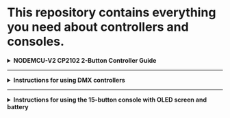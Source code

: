 # This repository contains everything you need about controllers and consoles.

<details>
<summary><strong>NODEMCU-V2 CP2102 2-Button Controller Guide</strong></summary>

This instruction provides essential instructions for using the **NODEMCU-V2 CP2102** controller with two-button effect switching. It covers SD card use, file formatting, connections, and button behavior.
It includes how to manage the Micro SD card, connect the controller, use control buttons, and update files.

---

## 1. System Description

The control system includes the following components:

* **NODEMCU-V2 CP2102 controller**
* **Micro SD memory card**
* **Connectors** (type and quantity may vary depending on product)
* **Two physical control buttons** for switching lighting or visual effects
  
<em>Micro SD card</em>
![Box](images/MicroSDcard.jpg)

<em>An example of a connector from the possible</em>
![Box](images/Control_buttons.jpg)

<em>Control buttons</em>
![Box](images/connector.jpg)

---

## 2. Micro SD Card: Usage Instructions

### ➤ Inserting and Removing the Micro SD Card

To **remove** the card:

1. Gently **press the card inward** until you hear a click.
2. The card will partially eject and can be removed.

To **insert** the card:

1. Ensure the card is properly aligned.
2. Push it into the slot until it clicks into place.

> **Important:** Always handle the SD card gently. Insert/remove only when the controller is powered off.

<em>Inserting/Removing the Card</em>

![Box](images/Inserting_Removing.png)

---

### ➤ Accessing and Updating Files on the SD Card

After removing the card from the controller:

1. Insert it into a **card reader adapter**.
2. Connect the adapter to your **PC or laptop**.
3. The SD card will contain several important files.

![Box](images/insert_card.png)

![Box](images/micro.png)

####  Typical Files Found on the SD Card

* **Effect files:**  
  `S1.txt`, `S23.txt`, etc.  
  >  These must start with **"S"** — this is a required format for the controller to recognize them.

* **Configuration file:**  
  `config.txt`  
  > Used to set parameters like **brightness**, speed, etc.

* **Log file:**  
  `log.txt`  
  > Automatically created each time the controller starts.  
  This confirms that the controller is functioning correctly.

Example for adjusting brightness:
 1. Open config.txt and locate the line: led.brightness = XX%.
 2. Change XX% to your desired value (e.g., 100% for maximum brightness).
    
 Note: Higher brightness shortens the operational duration


### ➤ File Updates

To update or replace the effect or configuration files:

1. **Copy** the downloaded or updated `.txt` files to the SD card.
2. After copying, **safely eject** the SD card adapter from your PC or laptop.
3. **Remove** the SD card from the adapter.
4. **Insert** the card back into the controller until it clicks securely.

> This ensures that all file changes are saved correctly and the controller can read them on startup.

![Box](images/screen.png)

![Box](images/plug_in.jpg)

## 3. Connecting the Controller to the Device

Connect the controller's connectors to the corresponding connectors on the device. Make sure the plug type and pin count match exactly to avoid malfunction.

Supported connector types include:

* **JST SM 3-pin**
* **JST SM 4-pin**
* **GX 16 – 10-pin**
* **GX 16 – 8-pin**

### Connector Reference Images

<em>JST SM 3-pin</em>

![Box](images/JST_SM_3_pin.jpg)

<em>JST SM 4-pin</em>

![Box](images/JST_SM_4_pin.jpg)

<em>GX 16 – 8-pin</em>

![Box](images/GX_16_8_pin.jpg)

>  Ensure all connectors are **securely inserted** to prevent intermittent signal or power loss.

---

## 4. Using Control Buttons

The controller is equipped with **two control buttons**:

* One button cycles **effects forward**.
* The other button cycles **effects backward**.

> 📏 The length of the wires varies:
> * Standard length: **1 meter**
> * Compact version: **150 mm**

### ➤ Operation

* Pressing a button **once** changes the current effect by **one step** (either forward or backward depending on the button pressed).

![Box](images/demonstration.jpg)

</details>

---

<details>
<summary><strong>Instructions for using DMX controllers</strong></summary>

## Description

![Box](images/Pic1.png)

The controller is a small box. Each controller has its own number of connectors, depending on the product.

![Box](images/Pic2.png)

connectors

An encoder and 2 buttons are used to control the controller.
LAN and XLR outputs are located on one of the side panels.

![Box](images/Pic3.png)
LAN and XLR outputs

On the second panel there are 2 switches, the output of SD cards, the output of connectors.

![Box](images/Pic4.png)
SD card output and switches

## Configuring the DMX control

In order to configure the controller to work on DMX, you should do the following:
1.	Connect the controller to the product
2.	Put the switches on the panel in position 2 (Fig.5)
3.	Connect the XLR wire to the needed XLR output
4.	Download the corresponding file to the SD card of the controller marked with the number 1 config.txt (Fig.6), as well as files with effects (if they are not there).

![Box](images/Pic5.png)
position of the switches

![Box](images/Pic6.png)
config.txt file  for DMX - for the LED cube

> Note: each product has its own folder with all the files in which all the necessary files are located.

Configure the controller to the corresponding  DMX address.

To configure the DNS address on the controller, follow these steps:
1.	Press the encoder 1 time. This action will bring the screen out of the sleep state
2.	Press the encoder again to enter the menu.

![Box](images/Pic7.png)

menu

3.	Select  "DMX Address" and click again on the encoder. With these actions, we get to the settings section for the DMX address.

![Box](images/Pic8.png)

DMX address settings menu

To move through the menu, we use the encoder by turning it clockwise or counterclockwise. The selected position is highlighted with a white background.
Go to the DMX Address position and click on the encoder. Twisting the encoder, we select the address we need.
Note: OFF - disconnects the transmission.
Click on the encoder again to fix the selected address.
Turning the encoder, click "SAVE" and click on the encoder again.
A save window will appear after which the start screen will appear again

![Box](images/Pic9.png)

saving screen

![Box](images/Pic5.png)
start screen

Then you can send effect numbers using your own equipment to the selected DMX address. On the screen, in point "Effect", the number of the effect that is currently being played will be displayed.
Note: 255 is the number of the BLACKOUT effect.
Note: The screen and encoder are only used for DMX settings. Also in the settings menu, in addition to the address, you can adjust the screen contrast and screen timeout.

</details>

---

<details>  
<summary><strong>Instructions for using the 15-button console with OLED screen and battery</strong></summary>

## 1.	Assembly:

●	Install the antenna and use a PH00 screwdriver to unscrew the screw on the cover.

![Box](images/1.jpg)

![Box](images/2.jpg)

![Box](images/3.jpg)

°	Take the battery boxes and insert the batteries into the, observing the polarity (the last part is a minus, a slightly convex part is a plus).
**ATTENTION!** If you confuse the polarity, the box can get very hot and melt, it is possible to get burned. After installing the battery, close the lid and tighten the screw back.

![Box](images/4.jpg)

![Box](images/5.jpg)

![Box](images/6.jpg)

●	The power button is on the side.

![Box](images/7.jpg)

![Box](images/8.jpg)

## 2.	Terms of Use:

![Box](images/9.png)

**●	IT IS IMPORTANT NOT TO TOUCH THE FIRST 3 BUTTONS IN THE TOP ROW ON THE LEFT!**

![Box](images/10.jpg)

●	The two buttons on the top of the row on the left indicate the direction of backward and forward.
The blue and yellow rows indicate the effect numbers, the number will be displayed on the screen (the numbers are marked below). After the 10th effect is reached, the switch starts with the green forward button (in case there are more than 10 effects).

![Box](images/11.jpg)

[Video tutorial: 15 button remote](https://youtu.be/plJmO6gk3sM?si=G4Bidx0-QKFGdW-2)

</details>
